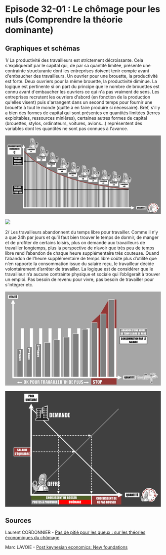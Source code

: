 # Episode 32-01 : Le chômage pour les nuls (Comprendre la théorie dominante)

## Graphiques et schémas

1/ La productivité des travailleurs est strictement décroissante. Cela s'expliquerait par le capital qui, de par sa quantité limitée, présente une contrainte structurante dont les entreprises doivent tenir compte avant d'embaucher des travailleurs. Un ouvrier pour une brouette, la productivité est forte. Deux ouvriers pour la même brouette, la productivité diminue. La logique est pertinente si on part du principe que le nombre de brouettes est connu avant d'embaucher les ouvriers ce qui n'a pas vraiment de sens. Les entreprises recrutent les ouvriers d'abord (en fonction de la production qu'elles visent) puis s'arrangent dans un second temps pour fournir une brouette à tout le monde (quitte à en faire produire si nécessaire). Bref, s'il y a bien des formes de capital qui sont présentes en quantités limitées (terres exploitables, ressources minières), certaines autres formes de capital (brouettes, stylos, ordinateurs, voitures, avions...) représentent des variables dont les quantités ne sont pas connues à l'avance.

![Productivité décroissante des travailleurs](./images/Eps32_01_Productivite_des_travailleurs.png "Productivité décroissante des travailleurs")


<img src="Heu7reka.github.io/images/Eps32_01_Productivite_des_travailleurs.png" />

2/ Les travailleurs abandonnent du temps libre pour travailler. Comme il n’y a que 24h par jours et qu’il faut bien trouver le temps de dormir, de manger et de profiter de certains loisirs, plus on demande aux travailleurs de travailler longtemps, plus la perspective de n’avoir que très peu de temps libre rend l’abandon de chaque heure supplémentaire très couteuse. Quand l’abandon de l’heure supplémentaire de temps libre coûte plus d’utilité que n’en rapporte la consommation issue du salaire reçu, le travailleur décide volontairement d’arrêter de travailler. La logique est de considérer que le travailleur n’a aucune contrainte physique et sociale qui l’obligerait à trouver un emploi. Pas besoin de revenu pour vivre, pas besoin de travailler pour s’intégrer etc.

![Arbitrage entre "utilité du temps libre" et "utilité retirée du salaire"](./images/Eps32_01_UtiliteTpsLibre.png "Arbitrage entre 'utilité du temps libre' et 'utilité retirée du salaire'")


![Explication du chômage](./images/Eps32_01_Chomage.png "Explication du chômage")


## Sources

Laurent CORDONNIER - [Pas de pitié pour les gueux : sur les théories économiques du chômage](https://www.amazon.com/piti%C3%A9-pour-gueux-Laurent-Cordonnier/dp/2912107113)

Marc LAVOIE - [Post keynesian economics: New foundations](https://www.amazon.com/Post-Keynesian-Economics-Foundations-Marc-Lavoie/dp/184720483X/ref=sr_1_1?keywords=marc+lavoie+post+keynesian&qid=1570053118&s=books&sr=1-1)


